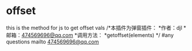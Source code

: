 # offset
this is the method for js to get offset vals
/*本插件为弹窗插件：
*作者：djl
*邮箱：474569696@qq.com
*调用方法：
*getoffset(elements)
*/
#any questions mailto 474569696@qq.com
